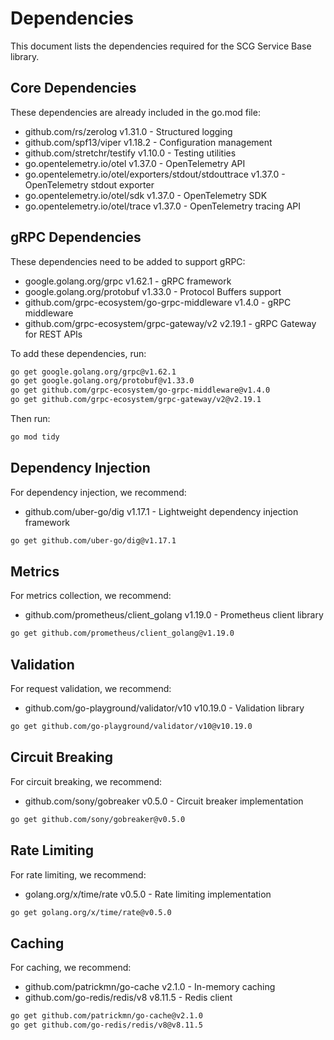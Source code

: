 # Dependencies

This document lists the dependencies required for the SCG Service Base library.

## Core Dependencies

These dependencies are already included in the go.mod file:

- github.com/rs/zerolog v1.31.0 - Structured logging
- github.com/spf13/viper v1.18.2 - Configuration management
- github.com/stretchr/testify v1.10.0 - Testing utilities
- go.opentelemetry.io/otel v1.37.0 - OpenTelemetry API
- go.opentelemetry.io/otel/exporters/stdout/stdouttrace v1.37.0 - OpenTelemetry stdout exporter
- go.opentelemetry.io/otel/sdk v1.37.0 - OpenTelemetry SDK
- go.opentelemetry.io/otel/trace v1.37.0 - OpenTelemetry tracing API

## gRPC Dependencies

These dependencies need to be added to support gRPC:

- google.golang.org/grpc v1.62.1 - gRPC framework
- google.golang.org/protobuf v1.33.0 - Protocol Buffers support
- github.com/grpc-ecosystem/go-grpc-middleware v1.4.0 - gRPC middleware
- github.com/grpc-ecosystem/grpc-gateway/v2 v2.19.1 - gRPC Gateway for REST APIs

To add these dependencies, run:

```bash
go get google.golang.org/grpc@v1.62.1
go get google.golang.org/protobuf@v1.33.0
go get github.com/grpc-ecosystem/go-grpc-middleware@v1.4.0
go get github.com/grpc-ecosystem/grpc-gateway/v2@v2.19.1
```

Then run:

```bash
go mod tidy
```

## Dependency Injection

For dependency injection, we recommend:

- github.com/uber-go/dig v1.17.1 - Lightweight dependency injection framework

```bash
go get github.com/uber-go/dig@v1.17.1
```

## Metrics

For metrics collection, we recommend:

- github.com/prometheus/client_golang v1.19.0 - Prometheus client library

```bash
go get github.com/prometheus/client_golang@v1.19.0
```

## Validation

For request validation, we recommend:

- github.com/go-playground/validator/v10 v10.19.0 - Validation library

```bash
go get github.com/go-playground/validator/v10@v10.19.0
```

## Circuit Breaking

For circuit breaking, we recommend:

- github.com/sony/gobreaker v0.5.0 - Circuit breaker implementation

```bash
go get github.com/sony/gobreaker@v0.5.0
```

## Rate Limiting

For rate limiting, we recommend:

- golang.org/x/time/rate v0.5.0 - Rate limiting implementation

```bash
go get golang.org/x/time/rate@v0.5.0
```

## Caching

For caching, we recommend:

- github.com/patrickmn/go-cache v2.1.0 - In-memory caching
- github.com/go-redis/redis/v8 v8.11.5 - Redis client

```bash
go get github.com/patrickmn/go-cache@v2.1.0
go get github.com/go-redis/redis/v8@v8.11.5
```